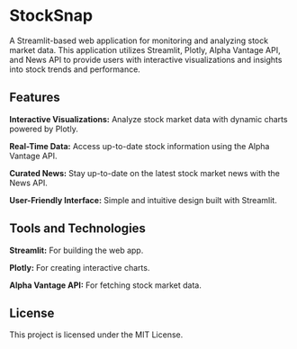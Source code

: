 # StockSnap
A Streamlit-based web application for monitoring and analyzing stock market data. This application utilizes Streamlit, Plotly, Alpha Vantage API, and News API to provide users with interactive visualizations and insights into stock trends and performance.

## Features
**Interactive Visualizations:** Analyze stock market data with dynamic charts powered by Plotly.  

**Real-Time Data:** Access up-to-date stock information using the Alpha Vantage API.  

**Curated News:** Stay up-to-date on the latest stock market news with the News API.

**User-Friendly Interface:** Simple and intuitive design built with Streamlit.  


## Tools and Technologies  
**Streamlit:** For building the web app.  

**Plotly:** For creating interactive charts.  

**Alpha Vantage API:** For fetching stock market data.  


## License
This project is licensed under the MIT License.  
